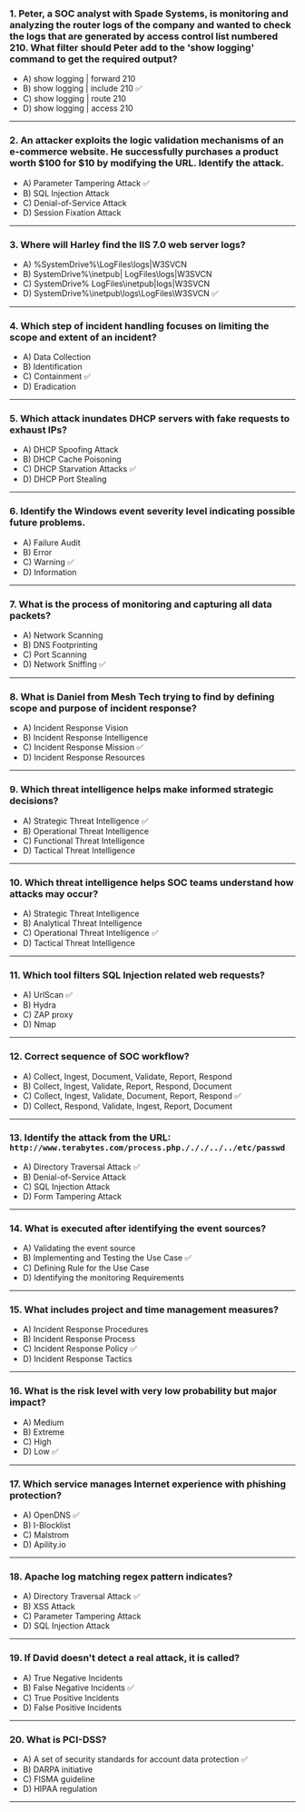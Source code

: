 ### 1. Peter, a SOC analyst with Spade Systems, is monitoring and analyzing the router logs of the company and wanted to check the logs that are generated by access control list numbered 210. What filter should Peter add to the 'show logging' command to get the required output?

- A) show logging | forward 210
- B) show logging | include 210 ✅
- C) show logging | route 210
- D) show logging | access 210

---

### 2. An attacker exploits the logic validation mechanisms of an e-commerce website. He successfully purchases a product worth $100 for $10 by modifying the URL. Identify the attack.

- A) Parameter Tampering Attack ✅
- B) SQL Injection Attack
- C) Denial-of-Service Attack
- D) Session Fixation Attack

---

### 3. Where will Harley find the IIS 7.0 web server logs?

- A) %SystemDrive%\LogFiles\logs|W3SVCN
- B) SystemDrive%\inetpub| LogFiles\logs|W3SVCN
- C) SystemDrive% LogFiles\inetpub|logs|W3SVCN
- D) SystemDrive%\inetpub\logs\LogFiles\W3SVCN ✅

---

### 4. Which step of incident handling focuses on limiting the scope and extent of an incident?

- A) Data Collection
- B) Identification
- C) Containment ✅
- D) Eradication

---

### 5. Which attack inundates DHCP servers with fake requests to exhaust IPs?

- A) DHCP Spoofing Attack
- B) DHCP Cache Poisoning
- C) DHCP Starvation Attacks ✅
- D) DHCP Port Stealing

---

### 6. Identify the Windows event severity level indicating possible future problems.

- A) Failure Audit
- B) Error
- C) Warning ✅
- D) Information

---

### 7. What is the process of monitoring and capturing all data packets?

- A) Network Scanning
- B) DNS Footprinting
- C) Port Scanning
- D) Network Sniffing ✅

---

### 8. What is Daniel from Mesh Tech trying to find by defining scope and purpose of incident response?

- A) Incident Response Vision
- B) Incident Response Intelligence
- C) Incident Response Mission ✅
- D) Incident Response Resources

---

### 9. Which threat intelligence helps make informed strategic decisions?

- A) Strategic Threat Intelligence ✅
- B) Operational Threat Intelligence
- C) Functional Threat Intelligence
- D) Tactical Threat Intelligence

---

### 10. Which threat intelligence helps SOC teams understand how attacks may occur?

- A) Strategic Threat Intelligence
- B) Analytical Threat Intelligence
- C) Operational Threat Intelligence ✅
- D) Tactical Threat Intelligence

---

### 11. Which tool filters SQL Injection related web requests?

- A) UrlScan ✅
- B) Hydra
- C) ZAP proxy
- D) Nmap

---

### 12. Correct sequence of SOC workflow?

- A) Collect, Ingest, Document, Validate, Report, Respond
- B) Collect, Ingest, Validate, Report, Respond, Document
- C) Collect, Ingest, Validate, Document, Report, Respond ✅
- D) Collect, Respond, Validate, Ingest, Report, Document

---

### 13. Identify the attack from the URL: `http://www.terabytes.com/process.php./././../../etc/passwd`

- A) Directory Traversal Attack ✅
- B) Denial-of-Service Attack
- C) SQL Injection Attack
- D) Form Tampering Attack

---

### 14. What is executed after identifying the event sources?

- A) Validating the event source
- B) Implementing and Testing the Use Case ✅
- C) Defining Rule for the Use Case
- D) Identifying the monitoring Requirements

---

### 15. What includes project and time management measures?

- A) Incident Response Procedures
- B) Incident Response Process
- C) Incident Response Policy ✅
- D) Incident Response Tactics

---

### 16. What is the risk level with very low probability but major impact?

- A) Medium
- B) Extreme
- C) High
- D) Low ✅

---

### 17. Which service manages Internet experience with phishing protection?

- A) OpenDNS ✅
- B) I-Blocklist
- C) Malstrom
- D) Apility.io

---

### 18. Apache log matching regex pattern indicates?

- A) Directory Traversal Attack ✅
- B) XSS Attack
- C) Parameter Tampering Attack
- D) SQL Injection Attack

---

### 19. If David doesn't detect a real attack, it is called?

- A) True Negative Incidents
- B) False Negative Incidents ✅
- C) True Positive Incidents
- D) False Positive Incidents

---

### 20. What is PCI-DSS?

- A) A set of security standards for account data protection ✅
- B) DARPA initiative
- C) FISMA guideline
- D) HIPAA regulation

---
